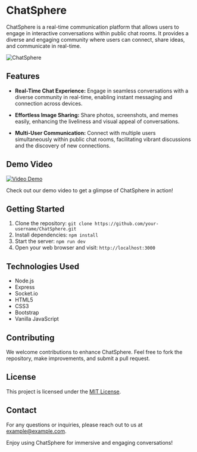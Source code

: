 # ChatSphere

ChatSphere is a real-time communication platform that allows users to engage in interactive conversations within public chat rooms. It provides a diverse and engaging community where users can connect, share ideas, and communicate in real-time.

![ChatSphere](https://example.com/screenshot.png)

## Features

- **Real-Time Chat Experience:** Engage in seamless conversations with a diverse community in real-time, enabling instant messaging and connection across devices.

- **Effortless Image Sharing:** Share photos, screenshots, and memes easily, enhancing the liveliness and visual appeal of conversations.

- **Multi-User Communication:** Connect with multiple users simultaneously within public chat rooms, facilitating vibrant discussions and the discovery of new connections.

## Demo Video

[![Video Demo](https://img.youtube.com/vi/smP3Mj-yaks/0.jpg)](https://youtu.be/smP3Mj-yaks)

Check out our demo video to get a glimpse of ChatSphere in action!

## Getting Started

1. Clone the repository: `git clone https://github.com/your-username/ChatSphere.git`
2. Install dependencies: `npm install`
3. Start the server: `npm run dev`
4. Open your web browser and visit: `http://localhost:3000`

## Technologies Used

- Node.js
- Express
- Socket.io
- HTML5
- CSS3
- Bootstrap
- Vanilla JavaScript

## Contributing

We welcome contributions to enhance ChatSphere. Feel free to fork the repository, make improvements, and submit a pull request.

## License

This project is licensed under the [MIT License](https://opensource.org/licenses/MIT).

## Contact

For any questions or inquiries, please reach out to us at example@example.com.

Enjoy using ChatSphere for immersive and engaging conversations!

